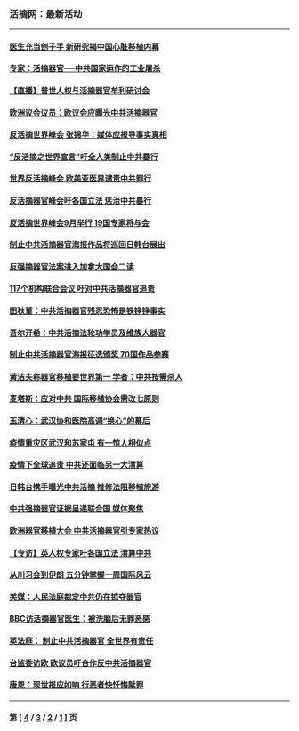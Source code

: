 ### 活摘网：最新活动
---
#### [医生充当刽子手 新研究揭中国心脏移植内幕](../../pages/nf5883/n13772291.md?10170430) 
#### [专家：活摘器官──中共国家运作的工业屠杀](../../pages/nf5883/n13761178.md?10170430) 
#### [【直播】普世人权与活摘器官牟利研讨会](../../pages/nf5883/n13425146.md?10170430) 
#### [欧洲议会议员：欧议会应曝光中共活摘器官](../../pages/nf5883/n13336571.md?10170430) 
#### [反活摘世界峰会 张锦华：媒体应报导事实真相](../../pages/nf5883/n13278502.md?10170430) 
#### [“反活摘之世界宣言”吁全人类制止中共暴行](../../pages/nf5883/n13259730.md?10170430) 
#### [世界反活摘峰会 欧美亚医界谴责中共罪行](../../pages/nf5883/n13253550.md?10170430) 
#### [反活摘器官峰会吁各国立法 惩治中共暴行](../../pages/nf5883/n13245052.md?10170430) 
#### [反活摘世界峰会9月举行 19国专家将与会](../../pages/nf5883/n13201492.md?10170430) 
#### [制止中共活摘器官海报作品将巡回日韩台展出](../../pages/nf5883/n13177791.md?10170430) 
#### [反强摘器官法案进入加拿大国会二读](../../pages/nf5883/n13033450.md?10170430) 
#### [117个机构联合会议 吁对中共活摘器官追责](../../pages/nf5883/n12775087.md?10170430) 
#### [田秋堇：中共活摘器官残忍恐怖是铁铮铮事实](../../pages/nf5883/n12702148.md?10170430) 
#### [吾尔开希：中共活摘法轮功学员及维族人器官](../../pages/nf5883/n12693197.md?10170430) 
#### [制止中共活摘器官海报征选颁奖 70国作品参赛](../../pages/nf5883/n12692050.md?10170430) 
#### [黄洁夫称器官移植要世界第一 学者：中共按需杀人](../../pages/nf5883/n12572329.md?10170430) 
#### [麦塔斯：应对中共 国际移植协会需改七原则](../../pages/nf5883/n12514711.md?10170430) 
#### [玉清心：武汉协和医院高调“换心”的幕后](../../pages/nf5883/n12298730.md?10170430) 
#### [疫情重灾区武汉和苏家屯 有一惊人相似点](../../pages/nf5883/n12150824.md?10170430) 
#### [疫情下全球追责 中共还面临另一大清算](../../pages/nf5883/n12070397.md?10170430) 
#### [日韩台携手曝光中共活摘 推修法阻移植旅游](../../pages/nf5883/n11712046.md?10170430) 
#### [中共强摘器官证据呈递联合国 媒体聚焦](../../pages/nf5883/n11546426.md?10170430) 
#### [欧洲器官移植大会 中共活摘器官引专家热议](../../pages/nf5883/n11539095.md?10170430) 
#### [【专访】英人权专家吁各国立法 清算中共](../../pages/nf5883/n11367315.md?10170430) 
#### [从川习会到伊朗 五分钟掌握一周国际风云](../../pages/nf5883/n11338520.md?10170430) 
#### [美媒：人民法庭裁定中共仍在掠夺器官](../../pages/nf5883/n11334897.md?10170430) 
#### [BBC访活摘器官医生：被洗脑后无罪恶感](../../pages/nf5883/n11335935.md?10170430) 
#### [英法庭： 制止中共活摘器官 全世界有责任](../../pages/nf5883/n11330691.md?10170430) 
#### [台监委访欧 欧议员吁合作反中共活摘器官](../../pages/nf5883/n11109190.md?10170430) 
#### [唐恩：现世报应如响 行恶者快忏悔赎罪](../../pages/nf5883/n11104016.md?10170430) 

---
#### 第 [ [4](./4.md?10170430) / [3](./3.md?10170430) / [2](./2.md?10170430) / [1](./1.md?10170430) ] 页
